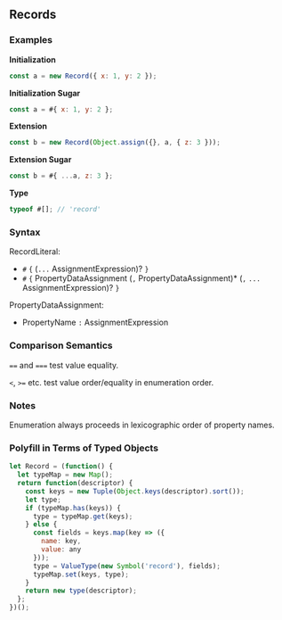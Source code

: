 Records
-------

### Examples

__Initialization__
```javascript
const a = new Record({ x: 1, y: 2 });
```

__Initialization Sugar__
```javascript
const a = #{ x: 1, y: 2 };
```

__Extension__
```javascript
const b = new Record(Object.assign({}, a, { z: 3 }));
```

__Extension Sugar__
```javascript
const b = #{ ...a, z: 3 };
```

__Type__
```javascript
typeof #[]; // 'record'
```

### Syntax

RecordLiteral:
- `#` `{` (`...` AssignmentExpression)? `}`
- `#` `{` PropertyDataAssignment (`,` PropertyDataAssignment)* (`,` `...` AssignmentExpression)? `}`

PropertyDataAssignment:
- PropertyName `:` AssignmentExpression

### Comparison Semantics

`==` and `===` test value equality.

`<`, `>=` etc. test value order/equality in enumeration order.

### Notes

Enumeration always proceeds in lexicographic order of property names.

### Polyfill in Terms of Typed Objects

```javascript
let Record = (function() {
  let typeMap = new Map();
  return function(descriptor) {
    const keys = new Tuple(Object.keys(descriptor).sort());
    let type;
    if (typeMap.has(keys)) {
      type = typeMap.get(keys);
    } else {
      const fields = keys.map(key => ({
        name: key,
        value: any
      }));
      type = ValueType(new Symbol('record'), fields);
      typeMap.set(keys, type);
    }
    return new type(descriptor);
  };
})();
```
